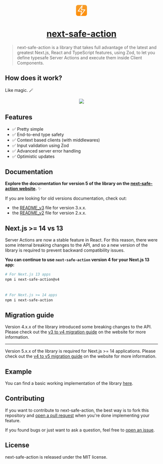 <div align="center">
  <img src="assets/logo.png" alt="next-safe-action logo" width="36" height="36">
  <a href="https://github.com/TheEdoRan/next-safe-action"><h1>next-safe-action</h1></a>
</div>

> next-safe-action is a library that takes full advantage of the latest and greatest Next.js, React and TypeScript features, using Zod, to let you define typesafe Server Actions and execute them inside Client Components.

## How does it work?

Like magic. 🪄

<div align="center">
  <img src="./assets/demo.gif"/>
</div>

## Features

- ✅ Pretty simple
- ✅ End-to-end type safety
- ✅ Context based clients (with middlewares)
- ✅ Input validation using Zod
- ✅ Advanced server error handling
- ✅ Optimistic updates

## Documentation

**Explore the documentation for version 5 of the library on the [next-safe-action website](https://next-safe-action.dev).** ✨

If you are looking for old versions documentation, check out:
- the [README_v3](packages/next-safe-action/README_v3.md) file for version 3.x.x.
- the [README_v2](packages/next-safe-action/README_v2.md) file for version 2.x.x.

## Next.js >= 14 vs 13

Server Actions are now a stable feature in React. For this reason, there were some internal breaking changes to the API, and so a new version of the library is required to prevent backward compatibility issues.

**You can continue to use `next-safe-action` version 4 for your Next.js 13 app:**

```bash
# For Next.js 13 apps
npm i next-safe-action@v4


# For Next.js >= 14 apps
npm i next-safe-action
```

## Migration guide

Version 4.x.x of the library introduced some breaking changes to the API. Please check out the [v3 to v4 migration guide](https://next-safe-action.dev/docs/migration-from-v3-to-v4) on the website for more information.

---

Version 5.x.x of the library is required for Next.js >= 14 applications. Please check out the [v4 to v5 migration guide](https://next-safe-action.dev/docs/migration-from-v4-to-v5) on the website for more information.

## Example

You can find a basic working implementation of the library [here](packages/example-app).

## Contributing

If you want to contribute to next-safe-action, the best way is to fork this repository and [open a pull request](https://github.com/TheEdoRan/next-safe-action/pulls) when you're done implementing your feature.

If you found bugs or just want to ask a question, feel free to [open an issue](https://github.com/TheEdoRan/next-safe-action/issues).

## License

next-safe-action is released under the MIT license.